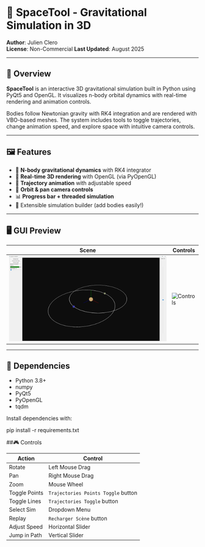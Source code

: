 # 🌌 SpaceTool - Gravitational Simulation in 3D

**Author**: Julien Clero  
**License**: Non-Commercial 
**Last Updated**: August 2025

---

## 🚀 Overview

**SpaceTool** is an interactive 3D gravitational simulation built in Python using PyQt5 and OpenGL. It visualizes n-body orbital dynamics with real-time rendering and animation controls.

Bodies follow Newtonian gravity with RK4 integration and are rendered with VBO-based meshes. The system includes tools to toggle trajectories, change animation speed, and explore space with intuitive camera controls.

---

## 🖼 Features

- 🧠 **N-body gravitational dynamics** with RK4 integrator  
- 🧬 **Real-time 3D rendering** with OpenGL (via PyOpenGL)  
- 🔁 **Trajectory animation** with adjustable speed  
- 🔎 **Orbit & pan camera controls**  
- 📊 **Progress bar + threaded simulation**  
- 🔧 Extensible simulation builder (add bodies easily!)

---

## 🖥 GUI Preview

| Scene | Controls |
|-------|----------|
| ![Scene](docs/SpaceTool_V0.1.png) | ![Controls](docs/preview_ui.png) |


---

## 🧩 Dependencies

- Python 3.8+
- numpy
- PyQt5
- PyOpenGL
- tqdm

Install dependencies with:

pip install -r requirements.txt

##🎮 Controls

| Action        | Control                             |
| ------------- | ----------------------------------- |
| Rotate        | Left Mouse Drag                     |
| Pan           | Right Mouse Drag                    |
| Zoom          | Mouse Wheel                         |
| Toggle Points | `Trajectories Points Toggle` button |
| Toggle Lines  | `Trajectories Toggle` button        |
| Select Sim    | Dropdown Menu                       |
| Replay        | `Recharger Scène` button            |
| Adjust Speed  | Horizontal Slider                   |
| Jump in Path  | Vertical Slider                     |
